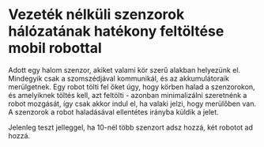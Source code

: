 # Vezeték nélküli szenzorok hálózatának hatékony feltöltése mobil robottal

Adott egy halom szenzor, akiket valami kör szerű alakban helyezünk el. Mindegyik csak a szomszédjával kommunikál, és az akkumulátoraik merülgetnek. Egy robot tölti fel őket úgy, hogy körben halad a szenzorokon, és amelyiknek töltés kell, azt feltölti - azonban minimalizálni szeretnénk a robot mozgását, így csak akkor indul el, ha valaki jelzi, hogy merülőben van. A szenzorok a robot haladásával ellentétes irányba küldik a jelet.  

Jelenleg teszt jelleggel, ha 10-nél több szenzort adsz hozzá, két robotot ad hozzá.